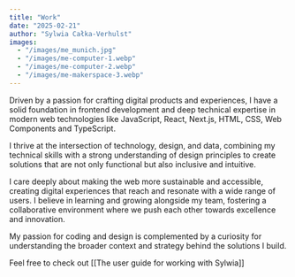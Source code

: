 ```yaml
---
title: "Work"
date: "2025-02-21"
author: "Sylwia Całka-Verhulst"
images:
  - "/images/me_munich.jpg"
  - "/images/me-computer-1.webp"
  - "/images/me-computer-2.webp"
  - "/images/me-makerspace-3.webp"
---
```


Driven by a passion for crafting digital products and experiences, I have a solid foundation in frontend development and deep technical expertise in modern web technologies like JavaScript, React, Next.js, HTML, CSS, Web Components and TypeScript.

I thrive at the intersection of technology, design, and data, combining my technical skills with a strong understanding of design principles to create solutions that are not only functional but also inclusive and intuitive.

I care deeply about making the web more sustainable and accessible, creating digital experiences that reach and resonate with a wide range of users. I believe in learning and growing alongside my team, fostering a collaborative environment where we push each other towards excellence and innovation.

My passion for coding and design is complemented by a curiosity for understanding the broader context and strategy behind the solutions I build.

Feel free to check out [[The user guide for working with Sylwia]]